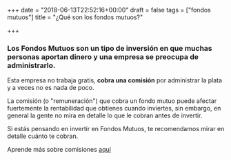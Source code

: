+++
date = "2018-06-13T22:52:16+00:00"
draft = false
tags = ["fondos mutuos"]
title = "¿Qué son los fondos mutuos?"

+++
### Los Fondos Mutuos son un tipo de inversión en que muchas personas aportan dinero y una empresa se preocupa de administrarlo.

Esta empresa no trabaja gratis, **cobra una comisión** por administrar la plata y a veces no es nada de poco.

La comisión (o "remuneración") que cobra un fondo mutuo puede afectar fuertemente la rentabilidad que obtienes cuando inviertes, sin embargo, en general la gente no mira en detalle lo que le cobran antes de invertir.

Si estás pensando en invertir en Fondos Mutuos, te recomendamos mirar en detalle cuánto te cobran.

Aprende más sobre comisiones [aquí](fintual.com/simulador "Comisiones")